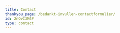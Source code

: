 ```yaml
---
title: Contact
thankyou_page: /bedankt-invullen-contactformulier/
id: 2nOvI3M4P
type: contact
---
```

